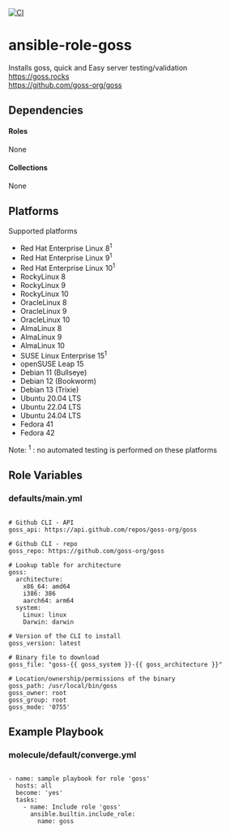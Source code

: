 [![CI](https://github.com/de-it-krachten/ansible-role-goss/workflows/CI/badge.svg?event=push)](https://github.com/de-it-krachten/ansible-role-goss/actions?query=workflow%3ACI)


# ansible-role-goss

Installs goss, quick and Easy server testing/validation<br>
https://goss.rocks<br>
https://github.com/goss-org/goss<br>



## Dependencies

#### Roles
None

#### Collections
None

## Platforms

Supported platforms

- Red Hat Enterprise Linux 8<sup>1</sup>
- Red Hat Enterprise Linux 9<sup>1</sup>
- Red Hat Enterprise Linux 10<sup>1</sup>
- RockyLinux 8
- RockyLinux 9
- RockyLinux 10
- OracleLinux 8
- OracleLinux 9
- OracleLinux 10
- AlmaLinux 8
- AlmaLinux 9
- AlmaLinux 10
- SUSE Linux Enterprise 15<sup>1</sup>
- openSUSE Leap 15
- Debian 11 (Bullseye)
- Debian 12 (Bookworm)
- Debian 13 (Trixie)
- Ubuntu 20.04 LTS
- Ubuntu 22.04 LTS
- Ubuntu 24.04 LTS
- Fedora 41
- Fedora 42

Note:
<sup>1</sup> : no automated testing is performed on these platforms

## Role Variables
### defaults/main.yml
<pre><code>
# Github CLI - API
goss_api: https://api.github.com/repos/goss-org/goss

# Github CLI - repo
goss_repo: https://github.com/goss-org/goss

# Lookup table for architecture
goss:
  architecture:
    x86_64: amd64
    i386: 386
    aarch64: arm64
  system:
    Linux: linux
    Darwin: darwin

# Version of the CLI to install
goss_version: latest

# Binary file to download
goss_file: "goss-{{ goss_system }}-{{ goss_architecture }}"

# Location/ownership/permissions of the binary
goss_path: /usr/local/bin/goss
goss_owner: root
goss_group: root
goss_mode: '0755'
</pre></code>




## Example Playbook
### molecule/default/converge.yml
<pre><code>
- name: sample playbook for role 'goss'
  hosts: all
  become: 'yes'
  tasks:
    - name: Include role 'goss'
      ansible.builtin.include_role:
        name: goss
</pre></code>
